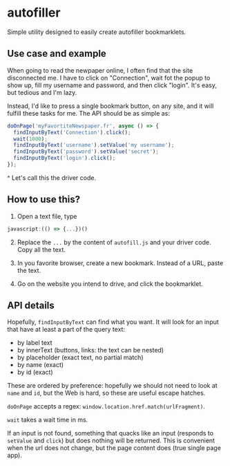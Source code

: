 # autofiller

Simple utility designed to easily create autofiller bookmarklets. 


## Use case and example

When going to read the newpaper online, I often find that the site disconnected me. I have to click on "Connection", wait fot the popup to show up, fill my username and password, and then click "login". It's easy, but tedious and I'm lazy. 

Instead, I'd like to press a single bookmark button, on any site, and it will fulfill these tasks for me. The API should be as simple as:

```javascript
doOnPage('myFavortiteNewspaper.fr', async () => {
  findInputByText('Connection').click();
  wait(1000);
  findInputByText('username').setValue('my username');
  findInputByText('password').setValue('secret');
  findInputByText('login').click();
});
```

^ Let's call this the driver code. 

## How to use this?

1. Open a text file, type

```javascript
javascript:(() => {...})()
```

2. Replace the `...` by the content of `autofill.js` and your driver code. Copy all the text.

3. In you favorite browser, create a new bookmark. Instead of a URL, paste the text.

4. Go on the website you intend to drive, and click the bookmarklet.

## API details

Hopefully, `findInputByText` can find what you want. It will look for an input that have at least a part of the query text:
- by label text
- by innerText (buttons, links: the text can be nested)
- by placeholder (exact text, no partial match)
- by name (exact)
- by id (exact)

These are ordered by preference: hopefully we should not need to look at `name` and `id`, but the Web is hard, so these are useful escape hatches.

`doOnPage` accepts a regex: `window.location.href.match(urlFragment)`.

`wait` takes a wait time in ms.

If an input is not found, something that quacks like an input (responds to `setValue` and `click`) but does nothing will be returned. This is convenient when the url does not change, but the page content does (true single page app).
